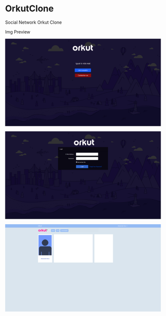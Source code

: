 # OrkutClone
Social Network Orkut Clone

Img Preview

![alt text](https://raw.githubusercontent.com/kaway404/OrkutClone/master/apresentar/1.png)

![alt text](https://raw.githubusercontent.com/kaway404/OrkutClone/master/apresentar/2.png)

![alt text](https://raw.githubusercontent.com/kaway404/OrkutClone/master/apresentar/3.5.png)